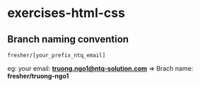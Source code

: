 # exercises-html-css

## Branch naming convention
`fresher/[your_prefix_ntq_email]` 

eg: your email: **truong.ngo1@ntq-solution.com** => Brach name: **fresher/truong-ngo1**
